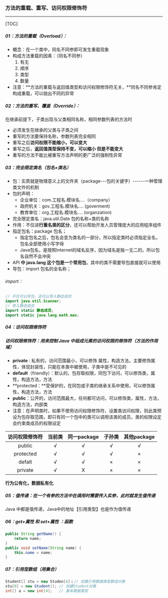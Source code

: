 ### 方法的重载、重写、访问权限修饰符

------

[TOC]

##### 01：方法的重载（Overload）：

- 概念：在一个类中，同名不同参即可发生重载现象
- 构成方法重载的因素：（同名不同参）
  1. 有无
  2. 顺序
  3. 类型
  4. 数量
- 注意：**方法的重载与返回值类型和访问权限修饰符无关，**同名不同参肯定构成重载，可以抛出不同的异常

##### 02：方法的重写、覆盖（Override）：

在继承前提下，子类出现与父类相同名称，相同参数列表的方法时

- 必须发生在继承的父类与子类之间
- 重写的方法要保持名称，参数列表完全相同
- 重写之后**访问权限不能缩小，可以变大**
- 重写之后，**返回值类型保持不变，可以缩小  但是不能变大**
- 重写的方法不能比被重写方法声明的更广泛的强制性异常

##### 03：完全限定类名（包名+类名）

- 包：实质就是物理意义上的文件夹（package---包的关键字）------一种管理类文件的机制
- 包的声明：
  - 企业单位：com.工程名.模块名....（company）
  - 政府机关：gov.工程名.模块名….   (goverment)
  - 教育单位：org.工程名.模块名….    (organzation)
- 完全限定类名：java.util.Date   包的名称+类的名称
- 作用：不仅进**行重名类的区分**，还可以帮助开发人员管理庞大的应用程序组件
- 指定包名：package  包名；
  - 指定包名之后，包名会变为类名的一部分，所以指定类时必须指定全名，包名全部使用小写字母
  - Java包名，是按照Internet的域名反序，因为域名是独一无二的，所以包名自然不会冲突
- API **中 java.lang 这个包是一个常用包**，其中的类不需要导包直接就可以使用
- 导包：import 包名的全名称；

###### import：

```java
// 不仅可以导包，还可以导入静态成员
import java.util.Scanner;
// 导入静态成员
import static 静态成员;
import static java.lang.math.max;
```

##### 04：访问权限修饰符

##### 访问权限修饰符：用来控制 Java 中组成元素的访问权限的修饰符（方法的作用域）

- **private** : 私有的，访问范围最小，可以修饰  属性，构造方法，主要修饰属性，体现封装性，只能在本类中被使用，子类中是不可见的
- **default**（friendly）：默认的，包存取权限，同包下访问，可以修饰类，属性，构造方法，方法
- **protected：**受保护的，在同包或子类的继承关系中使用，可以修饰属性，构造方法，方法
- **public**：公开的，访问范围最大，任何都可访问，可以修饰类，属性，方法，构造方法，内部类
- 注意：在声明类时，如果不使用访问权限修饰符，设置类访问权限，则此类预设为包存取范围，即只有同一个包中的类可以调用该类的成员，类的权限设定会约束类成员的权限设定	

| 访问权限修饰符 | 当前类 | 同一package | 子孙类 | 其他package |
| :------------: | :----: | :---------: | :----: | :---------: |
|     public     |   √    |      √      |   √    |      √      |
|   protected    |   √    |      √      |   √    |      ×      |
|     defalt     |   √    |      √      |   ×    |      ×      |
|    private     |   √    |      X      |   ×    |      ×      |

**行为公有化，数据私有化**

##### 05：值传递：在一个有参的方法中在调用时需要传入实参，此时就发生值传递

Java 中都是值传递，Java中的地址【引用类型】也是作为值传递

##### 06：get+属性 和 set+属性 ：函数

```java
public String getName() {
	return name;
}
public void setName(String name) {
	this.name = name;
}
```

##### 07：引用型数组（用集合）

```java
Student[] stu = new Studen[4]；// 创建引用数据类型数组对象
stu[0] = new Student();	// 创建Student对象
int[] a = new int[4];	// 基本数据类型
```



